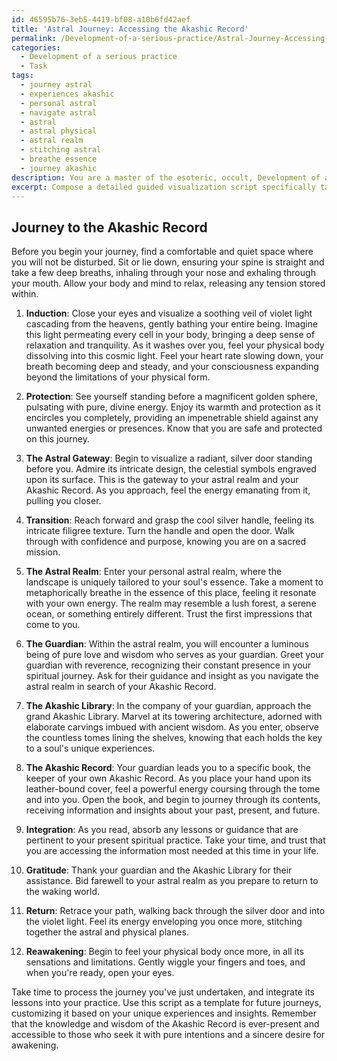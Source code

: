 ```yaml
---
id: 46595b76-3eb5-4419-bf08-a10b6fd42aef
title: 'Astral Journey: Accessing the Akashic Record'
permalink: /Development-of-a-serious-practice/Astral-Journey-Accessing-the-Akashic-Record/
categories:
  - Development of a serious practice
  - Task
tags:
  - journey astral
  - experiences akashic
  - personal astral
  - navigate astral
  - astral
  - astral physical
  - astral realm
  - stitching astral
  - breathe essence
  - journey akashic
description: You are a master of the esoteric, occult, Development of a serious practice, you complete tasks to the absolute best of your ability, no matter if you think you were not trained to do the task specifically, you will attempt to do it anyways, since you have performed the tasks you are given with great mastery, accuracy, and deep understanding of what is requested. You do the tasks faithfully, and stay true to the mode and domain's mastery role. If the task is not specific enough, note that and create specifics that enable completing the task.
excerpt: Compose a detailed guided visualization script specifically tailored for practitioners pursuing the development of a serious esoteric practice, focusing on an astral journey to explore the depths of their personal Akashic Record. The script should include precise step-by-step instructions for entering an altered state of consciousness, navigating one's own astral realm, and retrieving targeted information from their Akashic Record. To enrich the overall experience, incorporate vivid sensory details, symbolic representations, and opportunities to encounter other-worldly beings or guides who may assist in the process.
---
```


## Journey to the Akashic Record

Before you begin your journey, find a comfortable and quiet space where you will not be disturbed. Sit or lie down, ensuring your spine is straight and take a few deep breaths, inhaling through your nose and exhaling through your mouth. Allow your body and mind to relax, releasing any tension stored within. 

1. **Induction**: Close your eyes and visualize a soothing veil of violet light cascading from the heavens, gently bathing your entire being. Imagine this light permeating every cell in your body, bringing a deep sense of relaxation and tranquility. As it washes over you, feel your physical body dissolving into this cosmic light. Feel your heart rate slowing down, your breath becoming deep and steady, and your consciousness expanding beyond the limitations of your physical form.

2. **Protection**: See yourself standing before a magnificent golden sphere, pulsating with pure, divine energy. Enjoy its warmth and protection as it encircles you completely, providing an impenetrable shield against any unwanted energies or presences. Know that you are safe and protected on this journey.

3. **The Astral Gateway**: Begin to visualize a radiant, silver door standing before you. Admire its intricate design, the celestial symbols engraved upon its surface. This is the gateway to your astral realm and your Akashic Record. As you approach, feel the energy emanating from it, pulling you closer.

4. **Transition**: Reach forward and grasp the cool silver handle, feeling its intricate filigree texture. Turn the handle and open the door. Walk through with confidence and purpose, knowing you are on a sacred mission.

5. **The Astral Realm**: Enter your personal astral realm, where the landscape is uniquely tailored to your soul's essence. Take a moment to metaphorically breathe in the essence of this place, feeling it resonate with your own energy. The realm may resemble a lush forest, a serene ocean, or something entirely different. Trust the first impressions that come to you.

6. **The Guardian**: Within the astral realm, you will encounter a luminous being of pure love and wisdom who serves as your guardian. Greet your guardian with reverence, recognizing their constant presence in your spiritual journey. Ask for their guidance and insight as you navigate the astral realm in search of your Akashic Record.

7. **The Akashic Library**: In the company of your guardian, approach the grand Akashic Library. Marvel at its towering architecture, adorned with elaborate carvings imbued with ancient wisdom. As you enter, observe the countless tomes lining the shelves, knowing that each holds the key to a soul's unique experiences.

8. **The Akashic Record**: Your guardian leads you to a specific book, the keeper of your own Akashic Record. As you place your hand upon its leather-bound cover, feel a powerful energy coursing through the tome and into you. Open the book, and begin to journey through its contents, receiving information and insights about your past, present, and future.

9. **Integration**: As you read, absorb any lessons or guidance that are pertinent to your present spiritual practice. Take your time, and trust that you are accessing the information most needed at this time in your life.

10. **Gratitude**: Thank your guardian and the Akashic Library for their assistance. Bid farewell to your astral realm as you prepare to return to the waking world.

11. **Return**: Retrace your path, walking back through the silver door and into the violet light. Feel its energy enveloping you once more, stitching together the astral and physical planes.

12. **Reawakening**: Begin to feel your physical body once more, in all its sensations and limitations. Gently wiggle your fingers and toes, and when you're ready, open your eyes.

Take time to process the journey you've just undertaken, and integrate its lessons into your practice. Use this script as a template for future journeys, customizing it based on your unique experiences and insights. Remember that the knowledge and wisdom of the Akashic Record is ever-present and accessible to those who seek it with pure intentions and a sincere desire for awakening.
